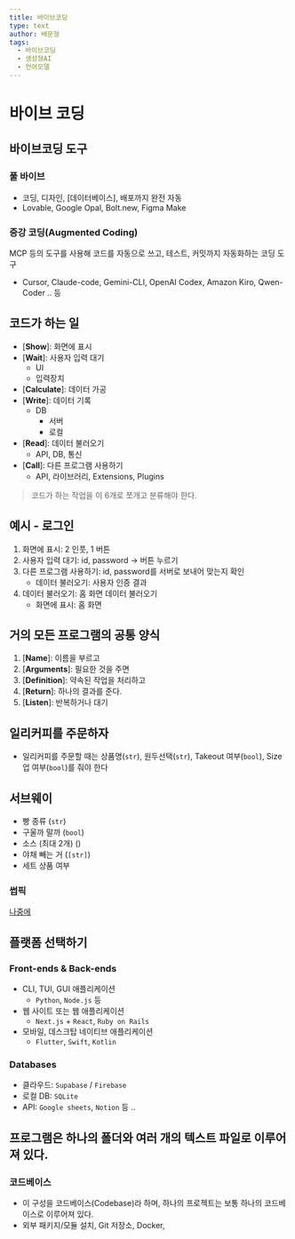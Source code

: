 ```yaml
---
title: 바이브코딩
type: text
author: 배문형
tags:
  - 바이브코딩
  - 생성형AI
  - 언어모델
---
```

# 바이브 코딩

## 바이브코딩 도구

### 풀 바이브

- 코딩, 디자인, [데이터베이스], 배포까지 완전 자동
- Lovable, Google Opal, Bolt.new, Figma Make

### 증강 코딩(Augmented Coding)

MCP 등의 도구를 사용해 코드를 자동으로 쓰고, 테스트, 커밋까지 자동화하는 코딩 도구

- Cursor, Claude-code, Gemini-CLI, OpenAI Codex, Amazon Kiro, Qwen-Coder .. 등

## 코드가 하는 일

- [**Show**]: 화면에 표시
- [**Wait**]: 사용자 입력 대기
  - UI
  - 입력장치
- [**Calculate**]: 데이터 가공
- [**Write**]: 데이터 기록
  - DB
    - 서버
    - 로컬
- [**Read**]: 데이터 불러오기
	- API, DB, 통신
- [**Call**]: 다른 프로그램 사용하기
  - API, 라이브러리, Extensions, Plugins

> 코드가 하는 작업을 이 6개로 쪼개고 분류해야 한다.

## 예시 - 로그인

1. 화면에 표시: 2 인풋, 1 버튼
2. 사용자 입력 대기: id, password -> 버튼 누르기
3. 다른 프로그램 사용하기: id, password를 서버로 보내어 맞는지 확인
	- 데이터 불러오기: 사용자 인증 결과
4. 데이터 불러오기: 홈 화면 데이터 불러오기
	- 화면에 표시: 홈 화면

## 거의 모든 프로그램의 공통 양식

1. [**Name**]: 이름을 부르고
2. [**Arguments**]: 필요한 것을 주면
3. [**Definition**]: 약속된 작업을 처리하고
4. [**Return**]: 하나의 결과를 준다.
5. [**Listen**]: 반복하거나 대기

## 일리커피를 주문하자

- 일리커피를 주문할 때는 상품명(`str`), 원두선택(`str`), Takeout 여부(`bool`), Size업 여부(`bool`)를 줘야 한다

## 서브웨이

- 빵 종류 (`str`)
- 구울까 말까 (`bool`)
- 소스 (최대 2개) ()
- 야채 빼는 거 (`[str]`)
- 세트 상품 여부

### 썹픽

[나중에](notes/나중에.md)

## 플랫폼 선택하기

### Front-ends & Back-ends

- CLI, TUI, GUI 애플리케이션
	- `Python`, `Node.js` 등
- 웹 사이트 또는 웹 애플리케이션
	- `Next.js` + `React`, `Ruby on Rails`
- 모바일, 데스크탑 네이티브 애플리케이션
	- `Flutter`, `Swift`, `Kotlin`

### Databases

- 클라우드: `Supabase` / `Firebase`
- 로컬 DB: `SQLite`
- API: `Google sheets`, `Notion` 등 ..

## 프로그램은 하나의 폴더와 여러 개의 텍스트 파일로 이루어져 있다.

### 코드베이스

- 이 구성을 코드베이스(Codebase)라 하며, 하나의 프로젝트는 보통 하나의 코드베이스로 이루어져 있다.
- 외부 패키지/모듈 설치, Git 저장소, Docker, 